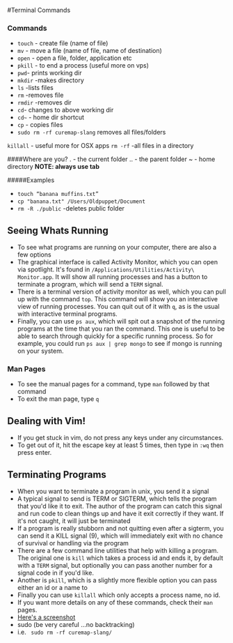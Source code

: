 #Terminal Commands

### Commands

- `touch` - create file (name of file)
- `mv` - move a file (name of file, name of destination)
- `open` - open a file, folder, application etc
- `pkill` - to end a process (useful more on vps)
- `pwd`- prints working dir
-  `mkdir` -makes directory  
-  `ls` -lists files
-  `rm` -removes file
- `rmdir`  -removes dir
- `cd`- changes to  above working dir
- `cd~` - home dir shortcut
- `cp` - copies files
-  `sudo rm -rf curemap-slang` removes all files/folders

`killall` - useful more for OSX apps
`rm -rf`  -all files in a directory

####Where are you?
. - the current folder
.. - the parent folder
~ - home directory
**NOTE: always use tab**
   
#####Examples 

- `touch “banana muffins.txt”`
-  `cp "banana.txt" /Users/Oldpuppet/Document`  
- `rm -R ./public`  -deletes public folder

## Seeing Whats Running

- To see what programs are running on your computer, there are also a few options
- The graphical interface is called Activity Monitor, which you can open via spotlight. It's found in `/Applications/Utilities/Activity\ Monitor.app`. It will show all running processes and has a button to terminate a program, which will send a `TERM` signal.
- There is a terminal version of activity monitor as well, which you can pull up with the command `top`. This command will show you an interactive view of running processes. You can quit out of it with `q`, as is the usual with interactive terminal programs.
- Finally, you can use `ps aux`, which will spit out a snapshot of the running programs at the time that you ran the command. This one is useful to be able to search through quickly for a specific running process. So for example, you could run `ps aux | grep mongo` to see if mongo is running on your system.

### Man Pages
- To see the manual pages for a command, type `man` followed by that command
- To exit the man page, type `q`

## Dealing with Vim!

- If you get stuck in vim, do not press any keys under any circumstances.
- To get out of it, hit the escape key at least 5 times, then type in `:wq` then press enter.

## Terminating Programs

- When you want to terminate a program in unix, you send it a signal
- A typical signal to send is TERM or SIGTERM, which tells the program that you'd like it to exit. The author of the program can catch this signal and run code to clean things up and have it exit correctly if they want. If it's not caught, it will just be terminated
- If a program is really stubborn and not quitting even after a sigterm, you can send it a KILL signal (9), which will immediately exit with no chance of survival or handling via the program
- There are a few command line utilities that help with killing a program. The original one is `kill` which takes a process id and ends it, by default with a `TERM` signal, but optionally you can pass another number for a signal code in if you'd like.
- Another is `pkill`, which is a slightly more flexible option you can pass either an id or a name to
- Finally you can use `killall` which only accepts a process name, no id.
- If you want more details on any of these commands, check their `man` pages.
- [Here's a screenshot](https://www.dropbox.com/s/1jw8dt8i9vn360c/Screenshot%202015-01-26%2019.29.23.png?dl=0)
- sudo (be very careful ...no backtracking)
- i.e. `  sudo rm -rf curemap-slang/ `
